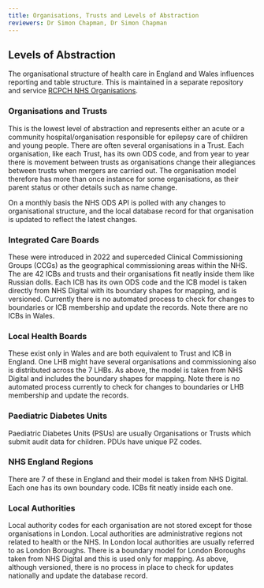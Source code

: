```yaml
---
title: Organisations, Trusts and Levels of Abstraction
reviewers: Dr Simon Chapman, Dr Simon Chapman
---
```


## Levels of Abstraction

The organisational structure of health care in England and Wales influences reporting and table structure. This is maintained in a separate repository and service [RCPCH NHS Organisations](https://github.com/rcpch/rcpch-nhs-organisations/tree/main/rcpch_nhs_organisations/hospitals).

### Organisations and Trusts

This is the lowest level of abstraction and represents either an acute or a community hospital/organisation responsible for epilepsy care of children and young people. There are often several organisations in a Trust. Each organisation, like each Trust, has its own ODS code, and from year to year there is movement between trusts as organisations change their allegiances between trusts when mergers are carried out. The organisation model therefore has more than once instance for some organisations, as their parent status or other details such as name change. 

On a monthly basis the NHS ODS API is polled with any changes to organisational structure, and the local database record for that organisation is updated to reflect the latest changes.

### Integrated Care Boards

These were introduced in 2022 and superceded Clinical Commissioning Groups (CCGs) as the geographical commissioning areas within the NHS. The are 42 ICBs and trusts and their organisations fit neatly inside them like Russian dolls. Each ICB has its own ODS code and the ICB model is taken directly from NHS Digital with its boundary shapes for mapping, and is versioned. Currently there is no automated process to check for changes to boundaries or ICB membership and update the records. Note there are no ICBs in Wales.

### Local Health Boards

These exist only in Wales and are both equivalent to Trust and ICB in England. One LHB might have several organisations and commissioning also is distributed across the 7 LHBs. As above, the model is taken from NHS Digital and includes the boundary shapes for mapping. Note there is no automated process currently to check for changes to boundaries or LHB membership and update the records.

### Paediatric Diabetes Units

Paediatric Diabetes Units (PSUs) are usually Organisations or Trusts which submit audit data for children. PDUs have unique PZ codes.

### NHS England Regions

There are 7 of these in England and their model is taken from NHS Digital. Each one has its own boundary code. ICBs fit neatly inside each one.

### Local Authorities

Local authority codes for each organisation are not stored except for those organisations in London. Local authorities are administrative regions not related to health or the NHS. In London local authorities are usually referred to as London Boroughs. There is a boundary model for London Boroughs taken from NHS Digital and this is used only for mapping. As above, although versioned, there is no process in place to check for updates nationally and update the database record.
